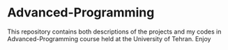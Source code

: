 # Advanced-Programming
 This repository contains both descriptions of the projects and my codes in Advanced-Programming course held at the University of Tehran.
 Enjoy
